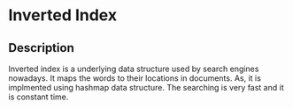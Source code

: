 # Inverted Index
## Description
Inverted index is a underlying data structure used by search engines nowadays. It maps the words to their locations in documents. As, it is implmented using hashmap data structure. The searching is very fast and it is constant time.  
